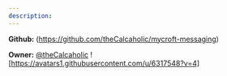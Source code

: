 ```yaml
---
description: 
---
```



**Github:** (https://github.com/theCalcaholic/mycroft-messaging)

**Owner:** [@theCalcaholic](https://github.com/theCalcaholic) ![https://avatars1.githubusercontent.com/u/6317548?v=4]

